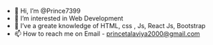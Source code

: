 - 👋 Hi, I’m @Prince7399
- 👀 I’m interested in Web Development
- 💞️ I’ve a greate knowledge of HTML, css , Js, React Js, Bootstrap
- 📫 How to reach me on Email - princetalaviya2000@gmail.com

<!---
Prince7399/Prince7399 is a ✨ special ✨ repository because its `README.md` (this file) appears on your GitHub profile.
You can click the Preview link to take a look at your changes.
--->
